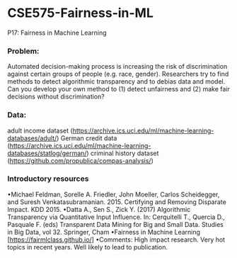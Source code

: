 # CSE575-Fairness-in-ML

P17: Fairness in Machine Learning

### Problem: 
Automated decision-making process is increasing the risk of discrimination against certain 
groups of people (e.g. race, gender). Researchers try to find methods to detect algorithmic 
transparency and to debias data and model. Can you develop your own method to (1) detect unfairness 
and (2) make fair decisions without discrimination?

### Data: 
adult income dataset (https://archive.ics.uci.edu/ml/machine-learning-databases/adult/)
German credit data (https://archive.ics.uci.edu/ml/machine-learning-databases/statlog/german/)
criminal history dataset (https://github.com/propublica/compas-analysis/) 

### Introductory resources
•Michael Feldman, Sorelle A. Friedler, John Moeller, Carlos Scheidegger, and Suresh 
Venkatasubramanian. 2015. Certifying and Removing Disparate Impact. KDD 2015.
•Datta A., Sen S., Zick Y. (2017) Algorithmic Transparency via Quantitative Input Influence. In: 
Cerquitelli T., Quercia D., Pasquale F. (eds) Transparent Data Mining for Big and Small Data. Studies 
in Big Data, vol 32. Springer, Cham
•Fairness in Machine Learning [https://fairmlclass.github.io/]
•Comments: High impact research. Very hot topics in recent years. Well likely to lead to publication.

